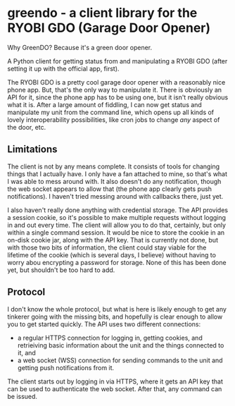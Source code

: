 # greendo - a client library for the RYOBI GDO (Garage Door Opener)

Why GreenDO? Because it's a green door opener.

A Python client for getting status from and manipulating a RYOBI GDO (after setting it up with the official app, first).

The RYOBI GDO is a pretty cool garage door opener with a reasonably nice phone app. But, that's the only way to manipulate it.
There is obviously an API for it, since the phone app has to be using one, but it isn't really obvious what it is. After a large
amount of fiddling, I can now get status and manipulate my unit from the command line, which opens up all kinds of lovely
interoperability possibilities, like cron jobs to change *any* aspect of the door, etc.

## Limitations

The client is not by any means complete. It consists of tools for changing things that I actually have. I only have a fan attached
to mine, so that's what I was able to mess around with. It also doesn't do any notification, though the web socket appears to allow
that (the phone app clearly gets push notifications). I haven't tried messing around with callbacks there, just yet.

I also haven't really done anything with credential storage. The API provides a session cookie, so it's possible to make multiple
requests without logging in and out every time. The client will allow you to do that, certainly, but only within a single command
session. It would be nice to store the cookie in an on-disk cookie jar, along with the API key. That is currently not done, but with
those two bits of information, the client could stay viable for the lifetime of the cookie (which is several days, I believe) without
having to worry abou encrypting a password for storage. None of this has been done yet, but shouldn't be too hard to add.

## Protocol

I don't know the whole protocol, but what is here is likely enough to get any tinkerer going with the missing bits, and hopefully is
clear enough to allow you to get started quickly. The API uses two different connections:

- a regular HTTPS connection for logging in, getting cookies, and retrieiving basic information about the unit and the things connected to it, and
- a web socket (WSS) connection for sending commands to the unit and getting push notifications from it.

The client starts out by logging in via HTTPS, where it gets an API key that can be used to authenticate the web socket.
After that, any command can be issued.
